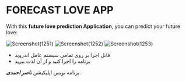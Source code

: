 <h1> FORECAST LOVE APP </h1>

<p>With this <strong>future love prediction Application</strong>, you can predict your future love:</p>

![Screenshot(1251)](https://user-images.githubusercontent.com/125409221/229806687-f90f0dca-7477-49c9-9f4e-63ad069f8160.png) ![Screenshot(1252)](https://user-images.githubusercontent.com/125409221/229806690-21643a7c-0bff-4d85-b3fe-8feb5a14fe07.jpg) ![Screenshot(1253)](https://user-images.githubusercontent.com/125409221/229806702-4a7c4ecf-9aec-4b3e-83c2-148761012ace.jpg)
<ul>
  <li>
    قابل اجرا بر روی تمامی سیستم عامل اندروید
</li>
  <li>
    برنامه را اجرا کنید و از  آن لذت ببرید
  </li>
</ul>
برنامه نویس اپلیکیشن <em><strong>ناصر احمدی</strong></em>.

